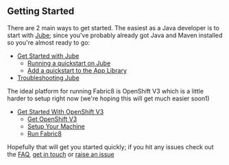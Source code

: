## Getting Started

There are 2 main ways to get started. The easiest as a Java developer is to start with [Jube](jube.html); since you've probably already got Java and Maven installed so you're almost ready to go:

* [Get Started with Jube](getStartedJube.html)
  * [Running a quickstart on Jube](jubeRunQuickstart.html)
  * [Add a quickstart to the App Library](jubeAddQuickstartApp.html)
* [Troubleshooting Jube](http://fabric8.io/jube/troubleshooting.html)

The ideal platform for running Fabric8 is OpenShift V3 which is a little harder to setup right now (we're hoping this will get much easier soon1)

* [Get Started With OpenShift V3](getStartedOpenShift.html)
  * [Get OpenShift V3](openShiftInstall.html)
  * [Setup Your Machine](setupMachine.html)
  * [Run Fabric8](runFabric.html)

Hopefully that will get you started quickly; if you hit any issues check out the [FAQ](http://fabric8.io/v2/FAQ.html), [get in touch](http://fabric8.io/community/index.html) or [raise an issue](https://github.com/fabric8io/fabric8/issues)